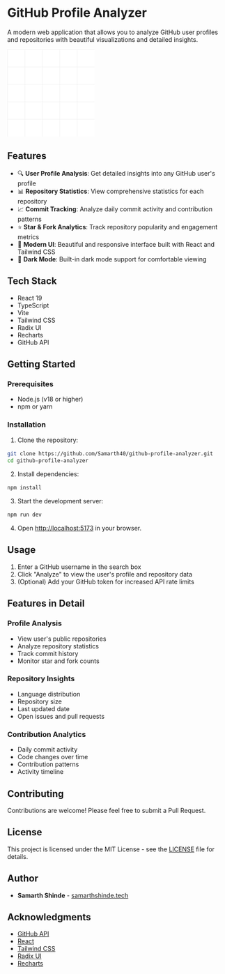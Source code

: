 # GitHub Profile Analyzer

A modern web application that allows you to analyze GitHub user profiles and repositories with beautiful visualizations and detailed insights.

![GitHub Profile Analyzer](https://github.com/Samarth40/github-profile-analyzer/blob/master/public/grid.svg)

## Features

- 🔍 **User Profile Analysis**: Get detailed insights into any GitHub user's profile
- 📊 **Repository Statistics**: View comprehensive statistics for each repository
- 📈 **Commit Tracking**: Analyze daily commit activity and contribution patterns
- ⭐ **Star & Fork Analytics**: Track repository popularity and engagement metrics
- 🎨 **Modern UI**: Beautiful and responsive interface built with React and Tailwind CSS
- 🌙 **Dark Mode**: Built-in dark mode support for comfortable viewing

## Tech Stack

- React 19
- TypeScript
- Vite
- Tailwind CSS
- Radix UI
- Recharts
- GitHub API

## Getting Started

### Prerequisites

- Node.js (v18 or higher)
- npm or yarn

### Installation

1. Clone the repository:
```bash
git clone https://github.com/Samarth40/github-profile-analyzer.git
cd github-profile-analyzer
```

2. Install dependencies:
```bash
npm install
```

3. Start the development server:
```bash
npm run dev
```

4. Open [http://localhost:5173](http://localhost:5173) in your browser.

## Usage

1. Enter a GitHub username in the search box
2. Click "Analyze" to view the user's profile and repository data
3. (Optional) Add your GitHub token for increased API rate limits

## Features in Detail

### Profile Analysis
- View user's public repositories
- Analyze repository statistics
- Track commit history
- Monitor star and fork counts

### Repository Insights
- Language distribution
- Repository size
- Last updated date
- Open issues and pull requests

### Contribution Analytics
- Daily commit activity
- Code changes over time
- Contribution patterns
- Activity timeline

## Contributing

Contributions are welcome! Please feel free to submit a Pull Request.

## License

This project is licensed under the MIT License - see the [LICENSE](LICENSE) file for details.

## Author

- **Samarth Shinde** - [samarthshinde.tech](https://samarthshinde.tech)

## Acknowledgments

- [GitHub API](https://docs.github.com/en/rest)
- [React](https://reactjs.org/)
- [Tailwind CSS](https://tailwindcss.com/)
- [Radix UI](https://www.radix-ui.com/)
- [Recharts](https://recharts.org/)
